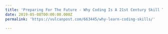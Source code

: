 ```yaml
---
title: 'Preparing For The Future - Why Coding Is A 21st Century Skill That We Must Learn To Master'
date: 2019-05-08T00:00:00.000Z
permalink: 'https://vulcanpost.com/663445/why-learn-coding-skills/'

---
```


